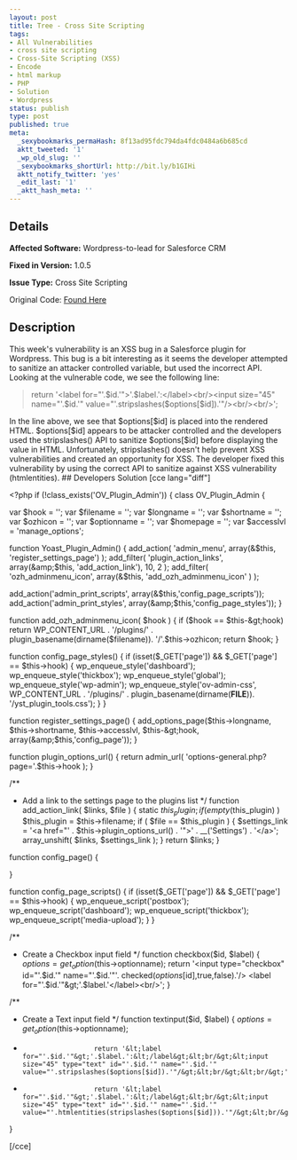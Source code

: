 ```yaml
---
layout: post
title: Tree - Cross Site Scripting
tags:
- All Vulnerabilities
- cross site scripting
- Cross-Site Scripting (XSS)
- Encode
- html markup
- PHP
- Solution
- Wordpress
status: publish
type: post
published: true
meta:
  _sexybookmarks_permaHash: 8f13ad95fdc794da4fdc0484a6b685cd
  aktt_tweeted: '1'
  _wp_old_slug: ''
  _sexybookmarks_shortUrl: http://bit.ly/b1GIHi
  aktt_notify_twitter: 'yes'
  _edit_last: '1'
  _aktt_hash_meta: ''
---
```

## Details
__Affected Software:__ Wordpress-to-lead for Salesforce CRM

__Fixed in Version:__  1.0.5

__Issue Type:__ Cross Site Scripting

Original Code: <a title="Tree" href="http://spotthevuln.com/2010/08/tree/" target="_blank">Found    Here</a>
## Description
This week's vulnerability is an XSS bug in a Salesforce plugin for Wordpress. This bug is a bit interesting as it seems the developer attempted to sanitize an attacker controlled variable, but used the incorrect API. Looking at the vulnerable code, we see the following line:
<blockquote>return '&lt;label for="'.$id.'"&gt;'.$label.':&lt;/label&gt;&lt;br/&gt;&lt;input size="45" name="'.$id.'" value="'.stripslashes($options[$id]).'"/&gt;&lt;br/&gt;&lt;br/&gt;';</blockquote>
In the line above, we see that $options[$id] is placed into the rendered HTML. $options[$id] appears to be attacker controlled and the developers used the stripslashes() API to sanitize $options[$id] before displaying the value in HTML. Unfortunately, stripslashes() doesn't help prevent XSS vulnerabilities and created an opportunity for XSS. The developer fixed this vulnerability by using the correct API to sanitize against XSS vulnerability (htmlentities).
## Developers Solution
[cce lang="diff"]

&lt;?php
if (!class_exists('OV_Plugin_Admin')) {
class OV_Plugin_Admin {

var $hook               = '';
var $filename   = '';
var $longname   = '';
var $shortname  = '';
var $ozhicon    = '';
var $optionname = '';
var $homepage   = '';
var $accesslvl  = 'manage_options';

function Yoast_Plugin_Admin() {
add_action( 'admin_menu', array(&amp;$this, 'register_settings_page') );
add_filter( 'plugin_action_links', array(&amp;$this, 'add_action_link'), 10, 2 );
add_filter( 'ozh_adminmenu_icon', array(&amp;$this, 'add_ozh_adminmenu_icon' ) );

add_action('admin_print_scripts', array(&amp;$this,'config_page_scripts'));
add_action('admin_print_styles', array(&amp;$this,'config_page_styles'));
}

function add_ozh_adminmenu_icon( $hook ) {
if ($hook == $this-&gt;hook)
return WP_CONTENT_URL . '/plugins/' . plugin_basename(dirname($filename)). '/'.$this-&gt;ozhicon;
return $hook;
}

function config_page_styles() {
if (isset($_GET['page']) &amp;&amp; $_GET['page'] == $this-&gt;hook) {
wp_enqueue_style('dashboard');
wp_enqueue_style('thickbox');
wp_enqueue_style('global');
wp_enqueue_style('wp-admin');
wp_enqueue_style('ov-admin-css', WP_CONTENT_URL . '/plugins/' . plugin_basename(dirname(__FILE__)). '/yst_plugin_tools.css');
}
}

function register_settings_page() {
add_options_page($this-&gt;longname, $this-&gt;shortname, $this-&gt;accesslvl, $this-&gt;hook, array(&amp;$this,'config_page'));
}

function plugin_options_url() {
return admin_url( 'options-general.php?page='.$this-&gt;hook );
}

/**
* Add a link to the settings page to the plugins list
*/
function add_action_link( $links, $file ) {
static $this_plugin;
if( empty($this_plugin) ) $this_plugin = $this-&gt;filename;
if ( $file == $this_plugin ) {
$settings_link = '&lt;a href="' . $this-&gt;plugin_options_url() . '"&gt;' . __('Settings') . '&lt;/a&gt;';
array_unshift( $links, $settings_link );
}
return $links;
}

function config_page() {

}

function config_page_scripts() {
if (isset($_GET['page']) &amp;&amp; $_GET['page'] == $this-&gt;hook) {
wp_enqueue_script('postbox');
wp_enqueue_script('dashboard');
wp_enqueue_script('thickbox');
wp_enqueue_script('media-upload');
}
}

/**
* Create a Checkbox input field
*/
function checkbox($id, $label) {
$options = get_option($this-&gt;optionname);
return '&lt;input type="checkbox" id="'.$id.'" name="'.$id.'"'. checked($options[$id],true,false).'/&gt; &lt;label for="'.$id.'"&gt;'.$label.'&lt;/label&gt;&lt;br/&gt;';
}

/**
* Create a Text input field
*/
function textinput($id, $label) {
$options = get_option($this-&gt;optionname);
-                       return '&lt;label for="'.$id.'"&gt;'.$label.':&lt;/label&gt;&lt;br/&gt;&lt;input size="45" type="text" id="'.$id.'" name="'.$id.'" value="'.stripslashes($options[$id]).'"/&gt;&lt;br/&gt;&lt;br/&gt;';
+                       return '&lt;label for="'.$id.'"&gt;'.$label.':&lt;/label&gt;&lt;br/&gt;&lt;input size="45" type="text" id="'.$id.'" name="'.$id.'" value="'.htmlentities(stripslashes($options[$id])).'"/&gt;&lt;br/&gt;&lt;br/&gt;';
}

[/cce]
